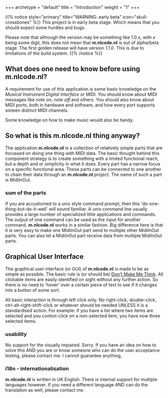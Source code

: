 +++
archetype = "default"
title = "Introduction"
weight = "1"
+++

{{% notice style="primary" title="WARNING: early beta" icon="skull-crossbones" %}}
This project is in early beta stage. Which means that you should expect some hurdles and bugs.

Please note that although the version may be something like 1.0.*x*, with *x* being some digit,
this does not mean that **m.nlcode.nl** is out of alpha/beta stage. The first golden release will
have version *1.1.0*. This is due to limitations of the build system.
{{% /notice %}}

## What does one need to know before using **m.nlcode.nl**?
A requirement for use of this application is some basic knowledge on the *Musical Instrument Digital
Interface* or MIDI. You should know about MIDI messages like *note on*, *note off* and others.
You should also know about MIDI ports, both in hardware and software, and how every port supports
sixteen distinct MIDI channels.

Some knowledge on how to make music would also be handy.

## So what is this **m.nlcode.nl** thing anyway? 
The application **m.nlcode.nl** is a collection of relatively simple parts that are focussed on doing 
one thing with MIDI data. The basic thought behind this component strategy is to create something
with a limited functional reach, but a depth and or simplicity in what it does. Every part has a
narrow focus on a specific functional area. These parts can be connected to one another to chain
their data through an **m.nlcode.nl** project. The name of such a part is MidiInOut.
 
### sum of the parts
If you are accustomed to a unix style command prompt, then this 'do-one-thing-but-do-it-well' will
sound familiar. A unix command line usually provides a large number of specialized little
applications and commands. The output of one command can be used as the input for another command.
**m.nlcode.nl** works in a similar fashion. Big difference here is that it is very easy to make one
MidiInOut part send to multiple other MidiInOut parts. You can also let a MidiInOut part receive
data from multiple MidiInOut parts.

## Graphical User Interface
The graphical user interface (or GUI) of **m.nlcode.nl** is made to be as simple as possible. The basic
rule is (or should be) [Don't Make Me Think](https://en.wikipedia.org/wiki/Don%27t_Make_Me_Think 
"Wikipedia article on the book written by Steve Krug").
All clickable items are easily identified on sight without any further action. So there is no need
to 'hover' over a certain piece of text to see if it changes into a button of some sort.

All basic interaction is through left click only. No right-click, double-click, ctrl-alt-right-shift-click
or whatever should be needed UNLESS it is a standardised action. For example: if you have a list
where two items are selected and you control-click on a non-selected item, you have now three
selected items.

### usability
No support for the visually impaired. Sorry. If you have an idea on how to solve this AND you are or
know someone who can do the user acceptance testing, please contact me. I cannot guarantee anything,

### i18n - internationalisation
**m.nlcode.nl** is written in UK English. There is internal support for multiple languages however. If
you need a different language AND can do the translation as well, please contact me.
